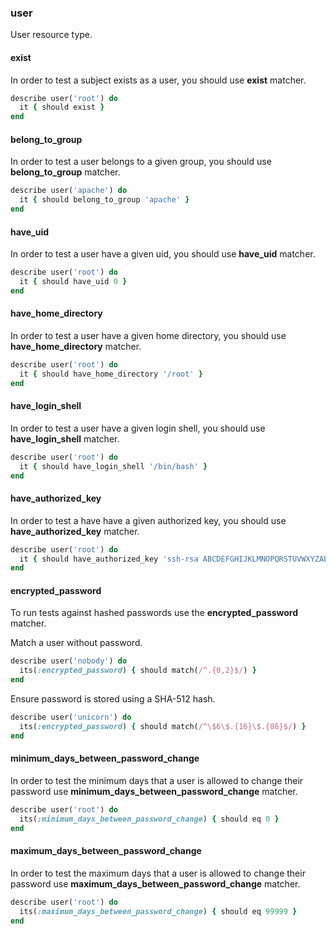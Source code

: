### <a name="user">user</a>

User resource type.

#### exist

In order to test a subject exists as a user, you should use **exist** matcher.

```ruby
describe user('root') do
  it { should exist }
end
```



#### belong\_to\_group

In order to test a user belongs to a given group, you should use **belong\_to\_group** matcher.

```ruby
describe user('apache') do
  it { should belong_to_group 'apache' }
end
```

#### have_uid

In order to test a user have a given uid, you should use **have_uid** matcher.

```ruby
describe user('root') do
  it { should have_uid 0 }
end
```

#### have\_home\_directory

In order to test a user have a given home directory, you should use **have\_home\_directory** matcher.

```ruby
describe user('root') do
  it { should have_home_directory '/root' }
end
```

#### have\_login\_shell

In order to test a user have a given login shell, you should use **have\_login\_shell** matcher.

```ruby
describe user('root') do
  it { should have_login_shell '/bin/bash' }
end
```

#### have\_authorized\_key

In order to test a have have a given authorized key, you should use **have\_authorized\_key** matcher.

```ruby
describe user('root') do
  it { should have_authorized_key 'ssh-rsa ABCDEFGHIJKLMNOPQRSTUVWXYZABCDEFGHIJKLMNOPQRSTUVWXYZABCDEFGHIJKLMNOPQRSTUVWXYZABCDEFGHIJKLMNOPQRSTUVWXYZABCDEFGHIJKLMNOPQRSTUVWXYZABCDEFGHIJKLMNOPQRSTUVWXYZABCDEFGHIJKLMNOPQRSTUVWXYZABCDEFGHIJKLMNOPQRSTUVWXYZABCDEFGHIJKLMNOPQRSTUVWXYZABCDEFGHIJKLMNOPQRSTUVWXYZABCDEFGHIJKLMNOPQRSTUVWXYZABCDEFGHIJKLMNOPQRSTUVWXYZABCDEFGHIJKLMNOPQRSTUVWXYZABCDEFGHIJKLMNOPQRSTUVWXYZABCDEFGH foo@bar.local' }
end
```

#### encrypted\_password

To run tests against hashed passwords use the **encrypted\_password** matcher.

Match a user without password.
```ruby
describe user('nobody') do
  its(:encrypted_password) { should match(/^.{0,2}$/) }
end
```

Ensure password is stored using a SHA-512 hash.
```ruby
describe user('unicorn') do
  its(:encrypted_password) { should match(/^\$6\$.{16}\$.{86}$/) }
end
```

#### minimum\_days\_between\_password\_change

In order to test the minimum days that a user is allowed to change their password use **minimum\_days\_between\_password\_change** matcher.

```ruby
describe user('root') do
  its(:minimum_days_between_password_change) { should eq 0 }
end
```

#### maximum\_days\_between\_password\_change

In order to test the maximum days that a user is allowed to change their password use **maximum\_days\_between\_password\_change** matcher.

```ruby
describe user('root') do
  its(:maximum_days_between_password_change) { should eq 99999 }
end
```
